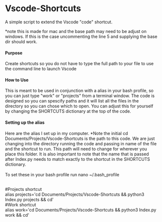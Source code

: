 # Vscode-Shortcuts

A simple script to extend the Vscode "code" shortcut.

*note this is made for mac and the base path may need to be adjust on windows. If this is the case uncommenting the line 5 and supplying the base dir should work.

<h4>Purpose</h4>
Create shortcuts so you do not have to type the full path to your file to use the command line to launch Vscode

<h4>How to Use</h4>
This is meant to be used in conjunction with a alias in your bash profile, so you can just type "work" or "projects" from a terminal window. The code is designed so you can spescify paths and it will list all the files in the directory so you can chose which to open. You can adjust this for yourself by changing the SHORTCUTS dictionary at the top of the code.

<h4>Setting up the alias</h4>
Here are the alias I set up in my computer. *Note the initial cd Documents/Projects/Vscode-Shortcuts is the path to this code. We are just changing into the directory running the code and passing in name of the file and the shortcut to run. This path will need to change for wherever you place this folder. It is also important to note that the name that is passed after Index.py needs to match exactly to the shortcut in the SHORTCUTS dictionary.
<br/><br/>To set these in your bash profile run nano ~/.bash_profile

<br/>#Projects shortcut <br/>
alias projects='cd Documents/Projects/Vscode-Shortcuts && python3 Index.py projects && cd' <br/>
#Work shortcut<br/>
alias work='cd Documents/Projects/Vscode-Shortcuts && python3 Index.py work && cd'
